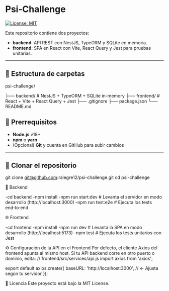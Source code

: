 <!-- README.md -->

# Psi‑Challenge

[![License: MIT](https://img.shields.io/badge/License-MIT-yellow.svg)](LICENSE)

Este repositorio contiene dos proyectos:

- **backend**: API REST con NestJS, TypeORM y SQLite en memoria.  
- **frontend**: SPA en React con Vite, React Query y Jest para pruebas unitarias.

---

## 📁 Estructura de carpetas
psi-challenge/

├── backend/ # NestJS + TypeORM + SQLite in-memory
├── frontend/ # React + Vite + React Query + Jest
├── .gitignore
├── package.json
└── README.md

## 🔧 Prerrequisitos

- **Node.js** v18+  
- **npm** o **yarn**  
- (Opcional) **Git** y cuenta en GitHub para subir cambios

---

## 🚀 Clonar el repositorio

git clone git@github.com:ralegre12/psi-challenge.git
cd psi-challenge


💾 Backend

-cd backend
-npm install
-npm run start:dev       # Levanta el servidor en modo desarrollo (http://localhost:3000)
-npm run test:e2e        # Ejecuta los tests end‑to‑end


🌐 Frontend

-cd frontend
-npm install
-npm run dev             # Levanta la SPA en modo desarrollo (http://localhost:5173)
-npm test                # Ejecuta los tests unitarios con Jest

⚙️ Configuración de la API en el Frontend
Por defecto, el cliente Axios del frontend apunta al mismo host.
Si tu API backend corre en otro puerto o dominio, edita:
// frontend/src/services/api.js
import axios from 'axios';

export default axios.create({
  baseURL: 'http://localhost:3000', // <- Ajusta según tu servidor
});


📄 Licencia
Este proyecto está bajo la MIT License.


